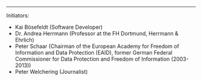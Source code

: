 ---
Initiators:

   * Kai Bösefeldt (Software Developer)
   * Dr. Andrea Herrmann (Professor at the FH Dortmund, Herrmann & Ehrlich)
   * Peter Schaar (Chairman of the European Academy for Freedom of Information and Data Protection (EAID), former German Federal Commissioner for Data Protection and Freedom of Information (2003-2013))
   * Peter Welchering (Journalist)
